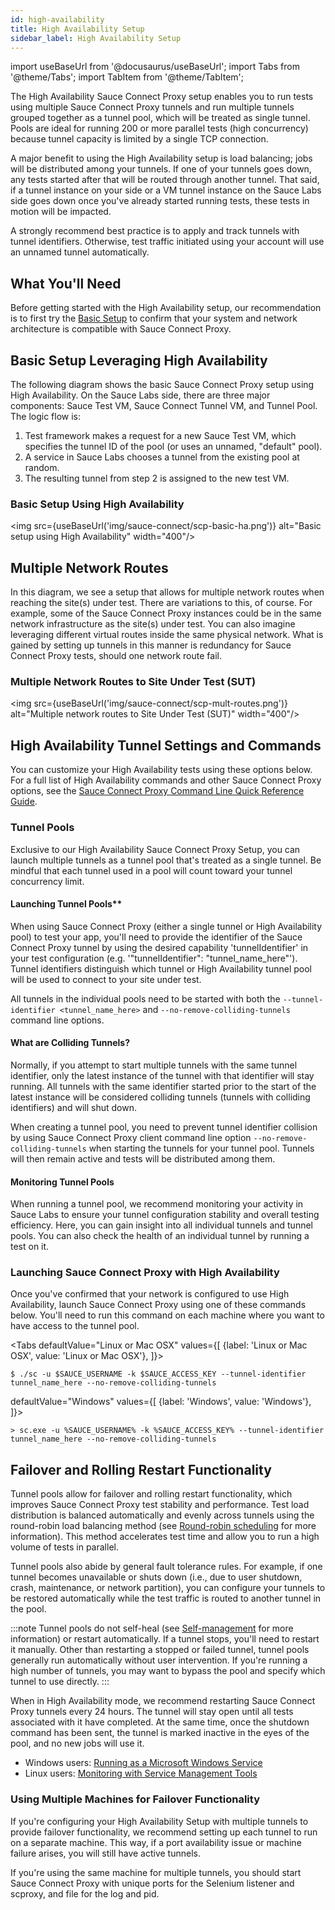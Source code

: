 ```yaml
---
id: high-availability
title: High Availability Setup
sidebar_label: High Availability Setup
---
```

import useBaseUrl from '@docusaurus/useBaseUrl';
import Tabs from '@theme/Tabs';
import TabItem from '@theme/TabItem';

The High Availability Sauce Connect Proxy setup enables you to run tests using multiple Sauce Connect Proxy tunnels and run multiple tunnels grouped together as a tunnel pool, which will be treated as single tunnel. Pools are ideal for running 200 or more parallel tests (high concurrency) because tunnel capacity is limited by a single TCP connection.

A major benefit to using the High Availability setup is load balancing; jobs will be distributed among your tunnels. If one of your tunnels goes down, any tests started after that will be routed through another tunnel. That said, if a tunnel instance on your side or a VM tunnel instance on the Sauce Labs side goes down once you've already started running tests, these tests in motion will be impacted.

A strongly recommend best practice is to apply and track tunnels with tunnel identifiers. Otherwise, test traffic initiated using your account will use an unnamed tunnel automatically.  

## What You'll Need
Before getting started with the High Availability setup, our recommendation is to first try the [Basic Setup](/secure-connections/sauce-connect/setup-configuration/basic-setup) to confirm that your system and network architecture is compatible with Sauce Connect Proxy.

## Basic Setup Leveraging High Availability
The following diagram shows the basic Sauce Connect Proxy setup using High Availability. On the Sauce Labs side, there are three major components: Sauce Test VM, Sauce Connect Tunnel VM, and Tunnel Pool. The logic flow is:

1. Test framework makes a request for a new Sauce Test VM, which specifies the tunnel ID of the pool (or uses an unnamed, "default" pool).
2. A service in Sauce Labs chooses a tunnel from the existing pool at random.
3. The resulting tunnel from step 2 is assigned to the new test VM.

### Basic Setup Using High Availability

<img src={useBaseUrl('img/sauce-connect/scp-basic-ha.png')} alt="Basic setup using High Availability" width="400"/>

## Multiple Network Routes
In this diagram, we see a setup that allows for multiple network routes when reaching the site(s) under test. There are variations to this, of course. For example, some of the Sauce Connect Proxy instances could be in the same network infrastructure as the site(s) under test. You can also imagine leveraging different virtual routes inside the same physical network. What is gained by setting up tunnels in this manner is redundancy for Sauce Connect Proxy tests, should one network route fail.

### Multiple Network Routes to Site Under Test (SUT)

<img src={useBaseUrl('img/sauce-connect/scp-mult-routes.png')} alt="Multiple network routes to Site Under Test (SUT)" width="400"/>

## High Availability Tunnel Settings and Commands
You can customize your High Availability tests using these options below. For a full list of High Availability commands and other Sauce Connect Proxy options, see the [Sauce Connect Proxy Command Line Quick Reference Guide](https://wiki.saucelabs.com/display/DOCS/Sauce+Connect+Proxy+Command-Line+Quick+Reference+Guide).

### Tunnel Pools
Exclusive to our High Availability Sauce Connect Proxy Setup, you can launch multiple tunnels as a tunnel pool that's treated as a single tunnel. Be mindful that each tunnel used in a pool will count toward your tunnel concurrency limit.

#### Launching Tunnel Pools**
When using Sauce Connect Proxy (either a single tunnel or High Availability pool) to test your app, you'll need to provide the identifier of the Sauce Connect Proxy tunnel by using the desired capability 'tunnelIdentifier' in your test configuration (e.g. '"tunnelIdentifier": "tunnel_name_here"'). Tunnel identifiers distinguish which tunnel or High Availability tunnel pool will be used to connect to your site under test.

All tunnels in the individual pools need to be started with both the  `--tunnel-identifier <tunnel_name_here>` and `--no-remove-colliding-tunnels` command line options.

#### What are Colliding Tunnels?
Normally, if you attempt to start multiple tunnels with the same tunnel identifier, only the latest instance of the tunnel with that identifier will stay running. All tunnels with the same identifier started prior to the start of the latest instance will be considered colliding tunnels (tunnels with colliding identifiers) and will shut down.

When creating a tunnel pool, you need to prevent tunnel identifier collision by using Sauce Connect Proxy client command line option `--no-remove-colliding-tunnels` when starting the tunnels for your tunnel pool. Tunnels will then remain active and tests will be distributed among them.

#### Monitoring Tunnel Pools
When running a tunnel pool, we recommend monitoring your activity in Sauce Labs to ensure your tunnel configuration stability and overall testing efficiency. Here, you can gain insight into all individual tunnels and tunnel pools. You can also check the health of an individual tunnel by running a test on it.

### Launching Sauce Connect Proxy with High Availability
Once you've confirmed that your network is configured to use High Availability, launch Sauce Connect Proxy using one of these commands below. You'll need to run this command on each machine where you want to have access to the tunnel pool.

<Tabs
  defaultValue="Linux or Mac OSX"
  values={[
    {label: 'Linux or Mac OSX', value: 'Linux or Mac OSX'},
  ]}>

<TabItem value="Linux or Mac OSX">

```
$ ./sc -u $SAUCE_USERNAME -k $SAUCE_ACCESS_KEY --tunnel-identifier tunnel_name_here --no-remove-colliding-tunnels
```

</TabItem>
</Tabs>

<Tabs>
defaultValue="Windows"
values={[
  {label: 'Windows', value: 'Windows'},
]}>

<TabItem value="Windows">

```
> sc.exe -u %SAUCE_USERNAME% -k %SAUCE_ACCESS_KEY% --tunnel-identifier tunnel_name_here --no-remove-colliding-tunnels
```

</TabItem>
</Tabs>

## Failover and Rolling Restart Functionality
Tunnel pools allow for failover and rolling restart functionality, which improves Sauce Connect Proxy test stability and performance. Test load distribution is balanced automatically and evenly across tunnels using the round-robin load balancing method (see [Round-robin scheduling](https://en.wikipedia.org/wiki/Round-robin_scheduling) for more information). This method accelerates test time and allow you to run a high volume of tests in parallel.

Tunnel pools also abide by general fault tolerance rules. For example, if one tunnel becomes unavailable or shuts down (i.e., due to user shutdown, crash, maintenance, or network partition), you can configure your tunnels to be restored automatically while the test traffic is routed to another tunnel in the pool.

:::note
Tunnel pools do not self-heal (see [Self-management](https://en.wikipedia.org/wiki/Self-management_(computer_science)) for more information) or restart automatically. If a tunnel stops, you'll need to restart it manually. Other than restarting a stopped or failed tunnel, tunnel pools generally run automatically without user intervention. If you're running a high number of tunnels, you may want to bypass the pool and specify which tunnel to use directly.
:::

When in High Availability mode, we recommend restarting Sauce Connect Proxy tunnels every 24 hours. The tunnel will stay open until all tests associated with it have completed. At the same time, once the shutdown command has been sent, the tunnel is marked inactive in the eyes of the pool, and no new jobs will use it.

* Windows users: [Running as a Microsoft Windows Service](/secure-connections/sauce-connect/proxy-tunnels.md)
* Linux users: [Monitoring with Service Management Tools](/secure-connections/sauce-connect/proxy-tunnels.md)

### Using Multiple Machines for Failover Functionality
If you're configuring your High Availability Setup with multiple tunnels to provide failover functionality, we recommend setting up each tunnel to run on a separate machine. This way, if a port availability issue or machine failure arises, you will still have active tunnels.

If you're using the same machine for multiple tunnels, you should start Sauce Connect Proxy with unique ports for the Selenium listener and scproxy, and file for the log and pid.
